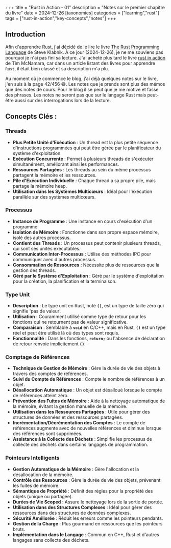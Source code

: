 +++
title = "Rust in Action - 01"
description = "Notes sur le premier chapitre du livre"
date = 2024-12-26
[taxonomies]
categories = ["learning","rust"]
tags = ["rust-in-action","key-concepts","notes"]
+++

## Introduction

Afin d'apprendre Rust, j'ai décidé de le lire le livre [The Rust Programming Language](https://www.amazon.com/Rust-Programming-Language-2nd/dp/1718503105) de Steve Klabnik. À ce jour (2024-12-26), je ne me souviens pas pourquoi je n'ai pas fini sa lecture. J'ai acheté plus tard le livre [rust in action](https://www.amazon.com/Rust-Action-TS-McNamara/dp/1617294551) de Tim McNamara, car dans un article listant des livres pour apprendre `Rust`, il était bien classé et sa description m'a plu.

Au moment où je commence le blog, j'ai déjà quelques notes sur le livre, j'en suis à la page 42/456 😅. Les notes que je prends sont plus des mémos que des notes de cours. Pour le blog il se peut que je me motive et fasse des phrases. Les notes ne seront pas que sur le langage Rust mais peut-être aussi sur des interrogations lors de la lecture.

## **Concepts Clés :**

### **Threads**

- **Plus Petite Unité d'Exécution** : Un thread est la plus petite séquence d'instructions programmées qui peut être gérée par le planificateur du système d'exploitation.
- **Exécution Concurrente** : Permet à plusieurs threads de s'exécuter simultanément, améliorant ainsi les performances.
- **Ressources Partagées** : Les threads au sein du même processus partagent la mémoire et les ressources.
- **Pile d'Exécution Individuelle** : Chaque thread a sa propre pile, mais partage la mémoire heap.
- **Utilisation dans les Systèmes Multicœurs** : Idéal pour l'exécution parallèle sur des systèmes multicœurs.

### **Processus**

- **Instance de Programme** : Une instance en cours d'exécution d'un programme.
- **Isolation de Mémoire** : Fonctionne dans son propre espace mémoire, isolé des autres processus.
- **Contient des Threads** : Un processus peut contenir plusieurs threads, qui sont ses unités exécutables.
- **Communication Inter-Processus** : Utilise des méthodes IPC pour communiquer avec d'autres processus.
- **Consommation de Ressources** : Nécessite plus de ressources que la gestion des threads.
- **Géré par le Système d'Exploitation** : Géré par le système d'exploitation pour la création, la planification et la terminaison.

### **Type Unit**

- **Description** : Le type unit en Rust, noté **`()`**, est un type de taille zéro qui signifie 'pas de valeur'.
- **Utilisation** : Couramment utilisé comme type de retour pour les fonctions qui ne retournent pas de valeur significative.
- **Comparaison** : Semblable à **`void`** en C/C++, mais en Rust, **`()`** est un type réel et peut être utilisé là où des types sont requis.
- **Fonctionnalité** : Dans les fonctions, **`return;`** ou l'absence de déclaration de retour renvoie implicitement **`()`**.

### **Comptage de Références**

- **Technique de Gestion de Mémoire** : Gère la durée de vie des objets à travers des comptes de références.
- **Suivi du Compte de Références** : Compte le nombre de références à un objet.
- **Désallocation Automatique** : Un objet est désalloué lorsque le compte de références atteint zéro.
- **Prévention des Fuites de Mémoire** : Aide à la nettoyage automatique de la mémoire, évitant la gestion manuelle de la mémoire.
- **Utilisation dans les Ressources Partagées** : Utile pour gérer des structures de données et des ressources partagées.
- **Incrémentation/Décrémentation des Comptes** : Le compte de références augmente avec de nouvelles références et diminue lorsque des références sont supprimées.
- **Assistance à la Collecte des Déchets** : Simplifie les processus de collecte des déchets dans certains langages de programmation.

### **Pointeurs Intelligents**

- **Gestion Automatique de la Mémoire** : Gère l'allocation et la désallocation de la mémoire.
- **Contrôle des Ressources** : Gère la durée de vie des objets, prévenant les fuites de mémoire.
- **Sémantique de Propriété** : Définit des règles pour la propriété des objets (unique ou partagée).
- **Durées de Vie Scoped** : Assure le nettoyage lors de la sortie de portée.
- **Utilisation dans des Structures Complexes** : Idéal pour gérer des ressources dans des structures de données complexes.
- **Sécurité Améliorée** : Réduit les erreurs comme les pointeurs pendants.
- **Gestion de la Charge** : Plus gourmand en ressources que les pointeurs bruts.
- **Implémentation dans le Langage** : Commun en C++, Rust et d'autres langages sans collecte des déchets.
